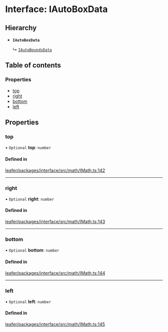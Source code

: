 # Interface: IAutoBoxData

## Hierarchy

- **`IAutoBoxData`**

  ↳ [`IAutoBoundsData`](IAutoBoundsData.md)

## Table of contents

### Properties

- [top](IAutoBoxData.md#top)
- [right](IAutoBoxData.md#right)
- [bottom](IAutoBoxData.md#bottom)
- [left](IAutoBoxData.md#left)

## Properties

### top

• `Optional` **top**: `number`

#### Defined in

[leafer/packages/interface/src/math/IMath.ts:142](https://github.com/leaferjs/leafer/blob/4821e21/packages/interface/src/math/IMath.ts#L142)

___

### right

• `Optional` **right**: `number`

#### Defined in

[leafer/packages/interface/src/math/IMath.ts:143](https://github.com/leaferjs/leafer/blob/4821e21/packages/interface/src/math/IMath.ts#L143)

___

### bottom

• `Optional` **bottom**: `number`

#### Defined in

[leafer/packages/interface/src/math/IMath.ts:144](https://github.com/leaferjs/leafer/blob/4821e21/packages/interface/src/math/IMath.ts#L144)

___

### left

• `Optional` **left**: `number`

#### Defined in

[leafer/packages/interface/src/math/IMath.ts:145](https://github.com/leaferjs/leafer/blob/4821e21/packages/interface/src/math/IMath.ts#L145)
